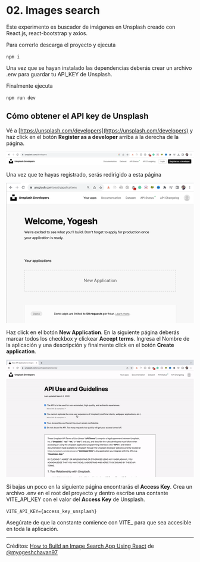 # 02. Images search

Este experimento es buscador de imágenes en Unsplash creado con React.js, react-bootstrap y axios.

Para correrlo descarga el proyecto y ejecuta

`npm i`

Una vez que se hayan instalado las dependencias deberás crear un archivo .env para guardar tu API_KEY de Unsplash.

Finalmente ejecuta

`npm run dev`


## Cómo obtener el API key de Unsplash

Vé a [https://unsplash.com/developers](https://unsplash.com/developers) y haz click en el botón **Register as a developer** arriba a la derecha de la página.

![10_register_as_developer](./images/10_register_as_developer.png)

Una vez que te hayas registrado, serás redirigido a esta página

![](./images/11_applications_page.png)

Haz click en el botón **New Application**.
En la siguiente página deberás marcar todos los checkbox y clickear **Accept terms**.
Ingresa el Nombre de la aplicación y una descripción y finalmente click en el botón **Create application**.

![13_create_application](./images/13_create_application.gif)

Si bajas un poco en la siguiente página encontrarás el **Access Key**. Crea un archivo .env en el root del proyecto y dentro escribe una contante VITE_API_KEY con el valor del **Access Key** de Unsplash.

`VITE_API_KEY={access_key_unsplash}`

Asegúrate de que la constante comience con VITE_ para que sea accesible en toda la aplicación.

---


Créditos: [How to Build an Image Search App Using React](https://www.freecodecamp.org/news/how-to-build-an-image-search-app-using-react/) de [@myogeshchavan97](https://github.com/myogeshchavan97)